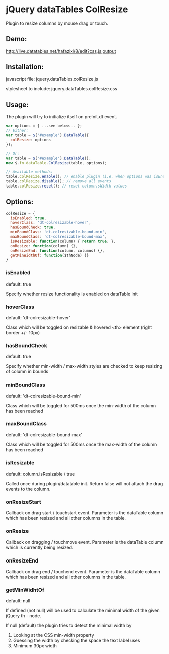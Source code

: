 # jQuery dataTables ColResize

Plugin to resize columns by mouse drag or touch.

## Demo:
http://live.datatables.net/hafazixi/8/edit?css,js,output

## Installation:
javascript file: jquery.dataTables.colResize.js

stylesheet to include: jquery.dataTables.colResize.css

## Usage:

The plugin will try to initialize itself on preInit.dt event.

```javascript
var options = { ...see below... };
// Either:
var table = $('#example').DataTable({
  colResize: options
});

// Or:
var table = $('#example').DataTable();
new $.fn.dataTable.ColResize(table, options);

// Available methods:
table.colResize.enable(); // enable plugin (i.e. when options was isEnabled: false)
table.colResize.disable(); // remove all events
table.colResize.reset(); // reset column.sWidth values
```



## Options:
```javascript
colResize = {
  isEnabled: true,
  hoverClass: 'dt-colresizable-hover',
  hasBoundCheck: true,
  minBoundClass: 'dt-colresizable-bound-min',
  maxBoundClass: 'dt-colresizable-bound-max',
  isResizable: function(column) { return true; },
  onResize: function(column) {},
  onResizeEnd: function(column, columns) {},
  getMinWidthOf: function($thNode) {}
}
```

### isEnabled 
default: true

Specify whether resize functionality is enabled on dataTable init

### hoverClass 
default: 'dt-colresizable-hover'

Class which will be toggled on resizable & hovered \<th\> element (right border +/- 10px)

### hasBoundCheck
default: true

Specify whether min-width / max-width styles are checked to keep resizing of column in bounds

### minBoundClass
default: 'dt-colresizable-bound-min'

Class which will be toggled for 500ms once the min-width of the column has been reached

### maxBoundClass
default: 'dt-colresizable-bound-max'

Class which will be toggled for 500ms once the max-width of the column has been reached

### isResizable
default: column.isResizable / true

Called once during plugin/datatable init. Return false will not attach the drag events to the column.

### onResizeStart
Callback on drag start / touchstart event. Parameter is the dataTable column which has been resized and all other columns in the table.

### onResize
Callback on dragging / touchmove event. Parameter is the dataTable column which is currently being resized.

### onResizeEnd
Callback on drag end / touchend event. Parameter is the dataTable column which has been resized and all other columns in the table.

### getMinWidhtOf
default: null

If defined (not null) will be used to calculate the minimal width of the given jQuery th - node. 

If null (default) the plugin tries to detect the minimal width by 
1. Looking at the CSS min-width property
2. Guessing the width by checking the space the text label uses
3. Minimum 30px width